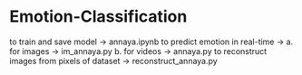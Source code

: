 # Emotion-Classification
to train and save model -> annaya.ipynb
to predict emotion in real-time -> 
  a. for images -> im_annaya.py
  b. for videos -> annaya.py
to reconstruct images from pixels of dataset -> reconstruct_annaya.py
